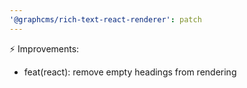 ```yaml
---
'@graphcms/rich-text-react-renderer': patch
---
```


⚡️ Improvements:

- feat(react): remove empty headings from rendering
